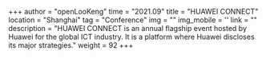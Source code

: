 +++ 
author = "openLooKeng"
time = "2021.09" 
title = "HUAWEI CONNECT" 
location = "Shanghai" 
tag = "Conference"
img = "" 
img_mobile = ''
link = ""
description = "HUAWEI CONNECT is an annual flagship event hosted by Huawei for the global ICT industry. It is a platform where Huawei discloses its major strategies."
weight = 92
+++
